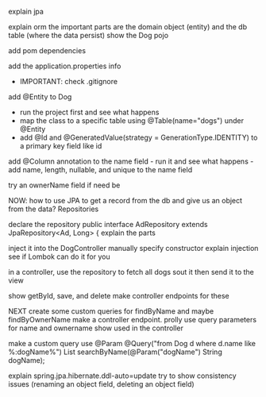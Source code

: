 explain jpa

explain orm
    the important parts are the domain object (entity) and the db table (where the data persist)
show the Dog pojo

add pom dependencies

add the application.properties info 
-   IMPORTANT: check .gitignore

add @Entity to Dog
-   run the project first and see what happens
-   map the class to a specific table using @Table(name="dogs") under @Entity
-   add @Id  and @GeneratedValue(strategy = GenerationType.IDENTITY) to a primary key field like id

add @Column annotation to the name field
    - run it and see what happens
    - add name, length, nullable, and unique to the name field

try an ownerName field if need be


NOW: how to use JPA to get a record from the db and give us an object from the data?
Repositories

declare the repository
    public interface AdRepository extends JpaRepository<Ad, Long> {
        explain the parts

inject it into the DogController
    manually specify constructor
        explain injection
    see if Lombok can do it for you

in a controller, use the repository to fetch all dogs
    sout it
    then send it to the view

show getById, save, and delete
    make controller endpoints for these

NEXT create some custom queries for findByName and maybe findByOwnerName
    make a controller endpoint. prolly use query parameters for name and ownername
    show used in the controller

make a custom query use @Param
    @Query("from Dog d where d.name like %:dogName%")
    List<Dog> searchByName(@Param("dogName") String dogName);

explain spring.jpa.hibernate.ddl-auto=update
    try to show consistency issues (renaming an object field, deleting an object field)